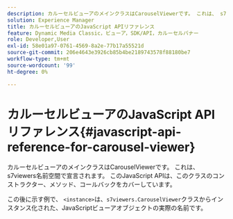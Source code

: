 ```yaml
---
description: カルーセルビューアのメインクラスはCarouselViewerです。 これは、 s7viewers名前空間で宣言されます。 このJavaScript APIは、このクラスのコンストラクター、メソッド、コールバックをカバーしています。
solution: Experience Manager
title: カルーセルビューアのJavaScript APIリファレンス
feature: Dynamic Media Classic，ビューア，SDK/API，カルーセルバナー
role: Developer,User
exl-id: 58e01a97-0761-4569-8a2e-77b17a55521d
source-git-commit: 206e4643e3926cb85b4be2189743578f88180be7
workflow-type: tm+mt
source-wordcount: '99'
ht-degree: 0%

---
```


# カルーセルビューアのJavaScript APIリファレンス{#javascript-api-reference-for-carousel-viewer}

カルーセルビューアのメインクラスはCarouselViewerです。 これは、 s7viewers名前空間で宣言されます。 このJavaScript APIは、このクラスのコンストラクター、メソッド、コールバックをカバーしています。

この後に示す例で、 `<instance>`は、`s7viewers.CarouselViewer`クラスからインスタンス化された、JavaScriptビューアオブジェクトの実際の名前です。

